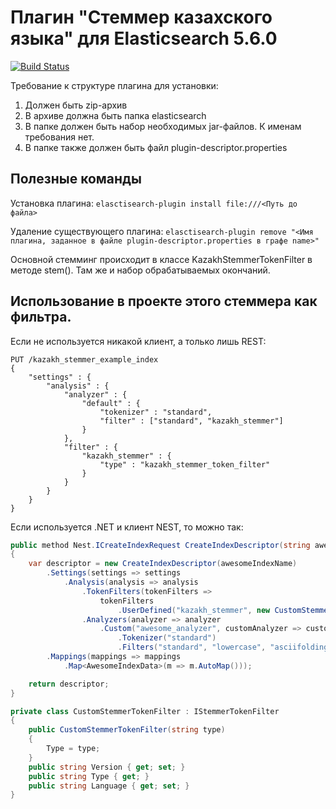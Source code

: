 # Плагин "Стеммер казахского языка" для Elasticsearch 5.6.0

[![Build Status](https://travis-ci.org/maximgorbatyuk/Kazakh-Stemmer-Elasticsearch-Plugin.svg?branch=master)](https://travis-ci.org/maximgorbatyuk/Kazakh-Stemmer-Elasticsearch-Plugin)

Требование к структуре плагина для установки:
1. Должен быть zip-архив
2. В архиве должна быть папка elasticsearch
3. В папке должен быть набор необходимых jar-файлов. К именам требования нет.
4. В папке также должен быть файл plugin-descriptor.properties


## Полезные команды
Установка плагина:
```elasctisearch-plugin install file:///<Путь до файла>```

Удаление существующего плагина:
```elasctisearch-plugin remove "<Имя плагина, заданное в файле plugin-descriptor.properties в графе name>"```

Основной стемминг происходит в классе KazakhStemmerTokenFilter в методе stem().
Там же и набор обрабатываемых окончаний.

## Использование в проекте этого стеммера как фильтра.
Если не используется никакой клиент, а только лишь REST:
```
PUT /kazakh_stemmer_example_index
{
    "settings" : {
        "analysis" : {
            "analyzer" : {
                "default" : {
                    "tokenizer" : "standard",
                    "filter" : ["standard", "kazakh_stemmer"]
                }
            },
            "filter" : {
                "kazakh_stemmer" : {
                    "type" : "kazakh_stemmer_token_filter"
                }
            }
        }
    }
}
```

Если используется .NET и клиент NEST, то можно так:
```csharp
public method Nest.ICreateIndexRequest CreateIndexDescriptor(string awesomeIndexName)
{
    var descriptor = new CreateIndexDescriptor(awesomeIndexName)
        .Settings(settings => settings
            .Analysis(analysis => analysis
                .TokenFilters(tokenFilters =>
                    tokenFilters
                        .UserDefined("kazakh_stemmer", new CustomStemmerTokenFilter("kazakh_stemmer_token_filter"))
                .Analyzers(analyzer => analyzer
                    .Custom("awesome_analyzer", customAnalyzer => customAnalyzer
                        .Tokenizer("standard")
                        .Filters("standard", "lowercase", "asciifolding", "kazakh_stemmer")))))
        .Mappings(mappings => mappings
            .Map<AwesomeIndexData>(m => m.AutoMap()));

    return descriptor;
}

private class CustomStemmerTokenFilter : IStemmerTokenFilter
{
    public CustomStemmerTokenFilter(string type)
    {
        Type = type;
    }
    public string Version { get; set; }
    public string Type { get; }
    public string Language { get; set; }
}
```
